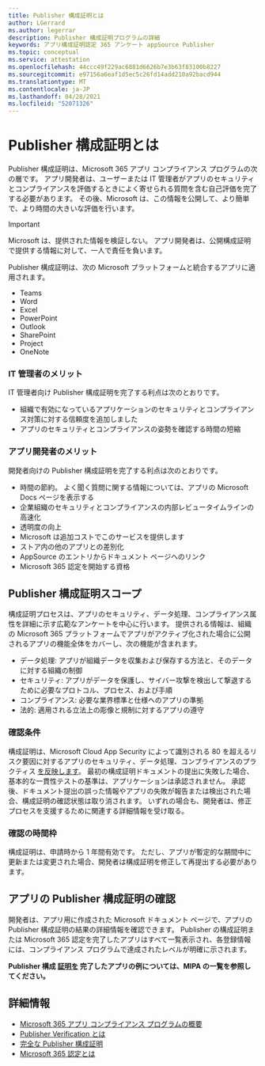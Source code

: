 ```yaml
---
title: Publisher 構成証明とは
author: LGerrard
ms.author: legerrar
description: Publisher 構成証明プログラムの詳細
keywords: アプリ構成証明認定 365 アンケート appSource Publisher
ms.topic: conceptual
ms.service: attestation
ms.openlocfilehash: 44ccc49f229ac6881d6626b7e3b63f83100b8227
ms.sourcegitcommit: e97156a6eaf1d5ec5c26fd14add210a92bacd944
ms.translationtype: MT
ms.contentlocale: ja-JP
ms.lasthandoff: 04/28/2021
ms.locfileid: "52071326"
---
```

# <a name="what-is-publisher-attestation"></a>Publisher 構成証明とは

Publisher 構成証明は、Microsoft 365 アプリ コンプライアンス プログラムの次の層です。 アプリ開発者は、ユーザーまたは IT 管理者がアプリのセキュリティとコンプライアンスを評価するときによく寄せられる質問を含む自己評価を完了する必要があります。 その後、Microsoft は、この情報を公開して、より簡単で、より時間の大きいな評価を行います。

> [!IMPORTANT]
> Microsoft は、提供された情報を検証しない。 アプリ開発者は、公開構成証明で提供する情報に対して、一人で責任を負います。 

Publisher 構成証明は、次の Microsoft プラットフォームと統合するアプリに適用されます。
- Teams
- Word
- Excel
- PowerPoint 
- Outlook
- SharePoint
- Project
- OneNote

### <a name="benefits-for-it-admins"></a>IT 管理者のメリット
IT 管理者向け Publisher 構成証明を完了する利点は次のとおりです。
-   組織で有効になっているアプリケーションのセキュリティとコンプライアンス対策に対する信頼度を追加しました
-   アプリのセキュリティとコンプライアンスの姿勢を確認する時間の短縮

### <a name="benefits-for-app-developers"></a>アプリ開発者のメリット 
開発者向けの Publisher 構成証明を完了する利点は次のとおりです。 
-   時間の節約。 よく聞く質問に関する情報については、アプリの Microsoft Docs ページを表示する
-   企業組織のセキュリティとコンプライアンスの内部レビュータイムラインの高速化
-   透明度の向上
- Microsoft は追加コストでこのサービスを提供します
-   ストア内の他のアプリとの差別化
-   AppSource のエントリからドキュメント ページへのリンク
-   Microsoft 365 認定を開始する資格


## <a name="publisher-attestation-scope"></a>Publisher 構成証明スコープ

構成証明プロセスは、アプリのセキュリティ、データ処理、コンプライアンス属性を詳細に示す広範なアンケートを中心に行います。 提供される情報は、組織の Microsoft 365 プラットフォームでアプリがアクティブ化された場合に公開されるアプリの機能全体をカバーし、次の機能が含まれます。

- データ処理: アプリが組織データを収集および保存する方法と、そのデータに対する組織の制御
- セキュリティ: アプリがデータを保護し、サイバー攻撃を検出して撃退するために必要なプロトコル、プロセス、および手順
- コンプライアンス: 必要な業界標準と仕様へのアプリの準拠
- 法的: 適用される立法上の彫像と規制に対するアプリの遵守

### <a name="confirmation-criteria"></a>確認条件

構成証明は、Microsoft Cloud App Security によって識別される 80 を超えるリスク要因に対するアプリのセキュリティ、データ処理、コンプライアンスのプラクティス [を反映します](https://www.microsoft.com/microsoft-365/enterprise-mobility-security/cloud-app-security)。 最初の構成証明ドキュメントの提出に失敗した場合、基本的な一貫性テストの基準は、アプリケーションは承認されません。 承認後、ドキュメント提出の誤った情報やアプリの失敗が報告または検出された場合、構成証明の確認状態は取り消されます。 いずれの場合も、開発者は、修正プロセスを支援するために関連する詳細情報を受け取る。

### <a name="confirmation-time-frame"></a>確認の時間枠

構成証明は、申請時から 1 年間有効です。 ただし、アプリが暫定的な期間中に更新または変更された場合、開発者は構成証明を修正して再提出する必要があります。

## <a name="reviewing-an-apps-publisher-attestation"></a>アプリの Publisher 構成証明の確認

開発者は、アプリ用に作成された Microsoft ドキュメント ページで、アプリの Publisher 構成証明の結果の詳細情報を確認できます。 Publisher の構成証明または Microsoft 365 認定を完了したアプリはすべて一覧表示され、各登録情報には、コンプライアンス プログラムで達成されたレベルが明確に示されます。

**Publisher 構成 [証明を](https://docs.microsoft.com/microsoft-365-app-certification/teams/iglobe-mipa-your-personal-assistant?pivots=mcas) 完了したアプリの例については、MIPA の一覧を参照してください。** 

## <a name="learn-more"></a>詳細情報

* [Microsoft 365 アプリ コンプライアンス プログラムの概要](~/overview.md)
* [Publisher Verification とは](https://docs.microsoft.com/azure/active-directory/develop/publisher-verification-overview)
* [完全な Publisher 構成証明](~/docs/attestation.md)  
* [Microsoft 365 認定とは ](~/docs/enterprise-app-certification-guide.md)

